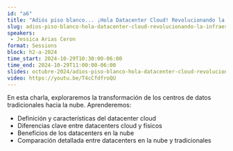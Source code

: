 ```yaml
---
id: "a6"
title: "Adiós piso blanco... ¡Hola Datacenter Cloud! Revolucionando la infraestructura tecnológica "
slug: adios-piso-blanco-hola-datacenter-cloud-revolucionando-la-infraestructura-tecnologica
speakers:
 - Jessica Arias Ceron
format: Sessions
block: h2-a-2024
time_start: 2024-10-29T10:30:00-06:00
time_end: 2024-10-29T11:00:00-06:00
slides: octubre-2024/adios-piso-blanco-hola-datacenter-cloud-revolucionando-la-infraestructura-tecnologica.pdf
video: https://youtu.be/T4cCfdfroQU
---
```


En esta charla, exploraremos la transformación de los centros de datos tradicionales hacia la nube. Aprenderemos:
- Definición y características del datacenter cloud
- Diferencias clave entre datacenters cloud y físicos
- Beneficios de los datacenters en la nube
- Comparación detallada entre datacenters en la nube y tradicionales